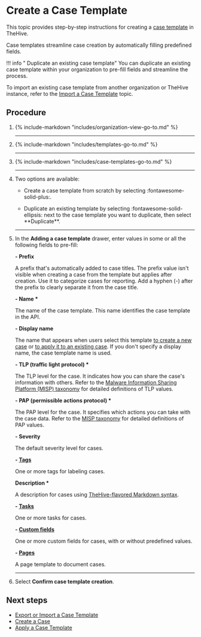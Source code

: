 # Create a Case Template

<!-- md:permission `manageCaseTemplate` -->

This topic provides step-by-step instructions for creating a [case template](about-case-templates.md) in TheHive.

Case templates streamline case creation by automatically filling predefined fields.

!!! info "<!-- md:version 5.4 --> Duplicate an existing case template"
    You can duplicate an existing case template within your organization to pre-fill fields and streamline the process.

To import an existing case template from another organization or TheHive instance, refer to the [Import a Case Template](export-import-a-case-template.md#import-a-case-template) topic.

<h2>Procedure</h2>

1. {% include-markdown "includes/organization-view-go-to.md" %}

    ---

2. {% include-markdown "includes/templates-go-to.md" %}

    ---

3. {% include-markdown "includes/case-templates-go-to.md" %}

    ---

4. Two options are available:

    * Create a case template from scratch by selecting :fontawesome-solid-plus:.

    * <!-- md:version 5.4 --> Duplicate an existing template by selecting :fontawesome-solid-ellipsis: next to the case template you want to duplicate, then select **Duplicate**.

    ---

5. In the **Adding a case template** drawer, enter values in some or all the following fields to pre-fill:

    **- Prefix**  

    A prefix that's automatically added to case titles. The prefix value isn't visible when creating a case from the template but applies after creation. Use it to categorize cases for reporting. Add a hyphen (*-*) after the prefix to clearly separate it from the case title.
        
    **- Name \***  

    The name of the case template. This name identifies the case template in the API.
    
    **- Display name**  

    The name that appears when users select this template [to create a new case](../../../../analyst-corner/cases/create-a-new-case.md) or [to apply it to an existing case](../../../../analyst-corner/cases/apply-a-case-template.md). If you don't specify a display name, the case template name is used.
    
    **- TLP (traffic light protocol) \***  

    The TLP level for the case. It indicates how you can share the case's information with others. Refer to the [Malware Information Sharing Platform (MISP) taxonomy](https://www.misp-project.org/taxonomies.html#_tlp) for detailed definitions of TLP values. 
    
    **- PAP (permissible actions protocol) \***  

    The PAP level for the case. It specifies which actions you can take with the case data. Refer to the [MISP taxonomy](https://www.misp-project.org/taxonomies.html#_pap) for detailed definitions of PAP values.
    
    **- Severity**  

    The default severity level for cases.
    
    **- [Tags](../../../../analyst-corner/cases/tags/add-remove-tags.md)**  

    One or more tags for labeling cases.
    
    **Description \***  

    A description for cases using [TheHive-flavored Markdown syntax](../../../../thehive-flavored-markdown.md).
    
    **- [Tasks](../../../../analyst-corner/cases/add-tasks-to-a-case.md)**  

    One or more tasks for cases.
    
    **- [Custom fields](../../../../analyst-corner/cases/custom-fields/add-custom-fields.md)**  

    One or more custom fields for cases, with or without predefined values.
    
    **- [Pages](../../../../knowledge-base/create-a-case-page.md)**  
    
    A page template to document cases.

    ---

6. Select **Confirm case template creation**.

<h2>Next steps</h2>

* [Export or Import a Case Template](export-import-a-case-template.md)
* [Create a Case](../../../../analyst-corner/cases/create-a-new-case.md)
* [Apply a Case Template](../../../../analyst-corner/cases/apply-a-case-template.md)